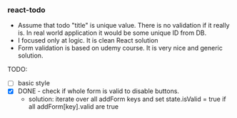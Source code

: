 ### react-todo

- Assume that todo "title" is unique value. There is no validation if it really is. In real world application it would be some unique ID from DB.
- I focused only at logic. It is clean React solution
- Form validation is based on udemy course. It is very nice and generic solution.

TODO:
- [ ] basic style
- [x] DONE - check if whole form is valid to disable buttons. 
  - solution: iterate over all addForm keys and set state.isValid = true if all addForm[key].valid are true
